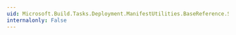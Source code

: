 ```yaml
---
uid: Microsoft.Build.Tasks.Deployment.ManifestUtilities.BaseReference.Size
internalonly: False
---
```

